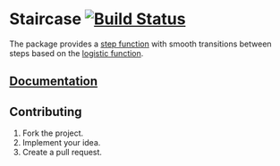 # Staircase [![Build Status][status-img]][status-url]

The package provides a [step function][1] with smooth transitions between steps
based on the [logistic function][2].

## [Documentation][doc]

## Contributing

1. Fork the project.
2. Implement your idea.
3. Create a pull request.

[1]: https://en.wikipedia.org/wiki/Step_function
[2]: https://en.wikipedia.org/wiki/Logistic_function

[doc]: http://godoc.org/github.com/ready-steady/staircase
[status-img]: https://travis-ci.org/ready-steady/staircase.svg?branch=master
[status-url]: https://travis-ci.org/ready-steady/staircase
